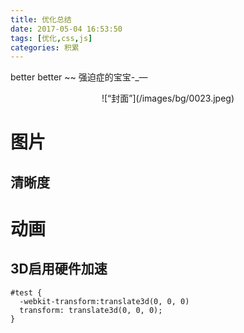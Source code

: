 ```yaml
---
title: 优化总结
date: 2017-05-04 16:53:50
tags: [优化,css,js]
categories: 积累
---
```


better better ~~ 强迫症的宝宝-_—
<div align=center>
![“封面”](/images/bg/0023.jpeg)
</div>
<!--more-->

# 图片
## 清晰度

# 动画
## 3D启用硬件加速
```
#test {
  -webkit-transform:translate3d(0, 0, 0)
  transform: translate3d(0, 0, 0);
}
```

